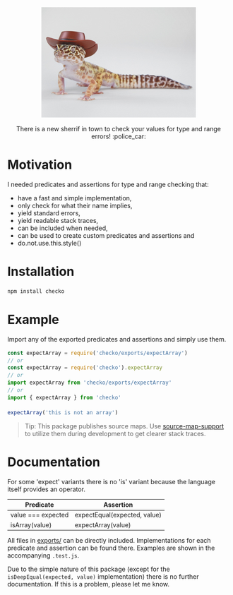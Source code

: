 <div align="center">
    <img src="media/gecko.jpg" alt="Checko the gecko"/>
    <p>There is a new sherrif in town to check your values for type and range errors! :police_car:</p>
</div>

# Motivation

I needed predicates and assertions for type and range checking that:

 * have a fast and simple implementation,
 * only check for what their name implies,
 * yield standard errors,
 * yield readable stack traces,
 * can be included when needed,
 * can be used to create custom predicates and assertions and
 * do.not.use.this.style()

# Installation

```bash
npm install checko
```

# Example

Import any of the exported predicates and assertions and simply use them. 

```javascript
const expectArray = require('checko/exports/expectArray')
// or
const expectArray = require('checko').expectArray
// or
import expectArray from 'checko/exports/expectArray'
// or
import { expectArray } from 'checko'

expectArray('this is not an array')
```

> Tip: This package publishes source maps. Use [source-map-support](https://www.npmjs.com/package/source-map-support) to utilize them during development to get clearer stack traces. 

# Documentation

For some 'expect' variants there is no 'is' variant because the language itself provides an operator. 

| Predicate          | Assertion                    |
|--------------------|------------------------------|
| value === expected | expectEqual(expected, value) |
| isArray(value)     | expectArray(value)           |

All files in [exports/](exports/) can be directly included. Implementations for each predicate and assertion can be found there. Examples are shown in the accompanying `.test.js`. 

Due to the simple nature of this package (except for the `isDeepEqual(expected, value)` implementation) there is no further documentation. If this is a problem, please let me know.
